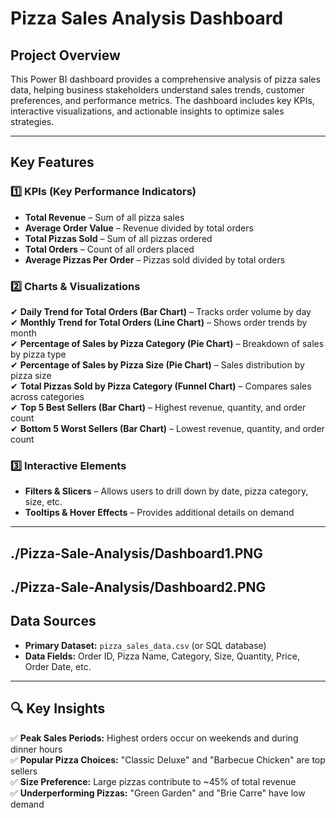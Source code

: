 # Pizza Sales Analysis Dashboard

## Project Overview  
This Power BI dashboard provides a comprehensive analysis of pizza sales data, helping business stakeholders understand sales trends, customer preferences, and performance metrics. The dashboard includes key KPIs, interactive visualizations, and actionable insights to optimize sales strategies.

---

## Key Features

### 1️⃣ KPIs (Key Performance Indicators)  
- **Total Revenue** – Sum of all pizza sales  
- **Average Order Value** – Revenue divided by total orders  
- **Total Pizzas Sold** – Sum of all pizzas ordered  
- **Total Orders** – Count of all orders placed  
- **Average Pizzas Per Order** – Pizzas sold divided by total orders  

### 2️⃣ Charts & Visualizations  
✔ **Daily Trend for Total Orders (Bar Chart)** – Tracks order volume by day  
✔ **Monthly Trend for Total Orders (Line Chart)** – Shows order trends by month  
✔ **Percentage of Sales by Pizza Category (Pie Chart)** – Breakdown of sales by pizza type  
✔ **Percentage of Sales by Pizza Size (Pie Chart)** – Sales distribution by pizza size  
✔ **Total Pizzas Sold by Pizza Category (Funnel Chart)** – Compares sales across categories  
✔ **Top 5 Best Sellers (Bar Chart)** – Highest revenue, quantity, and order count  
✔ **Bottom 5 Worst Sellers (Bar Chart)** – Lowest revenue, quantity, and order count  

### 3️⃣ Interactive Elements  
- **Filters & Slicers** – Allows users to drill down by date, pizza category, size, etc.  
- **Tooltips & Hover Effects** – Provides additional details on demand  

---
./Pizza-Sale-Analysis/Dashboard1.PNG
---
./Pizza-Sale-Analysis/Dashboard2.PNG
---


## Data Sources  
- **Primary Dataset:** `pizza_sales_data.csv` (or SQL database)  
- **Data Fields:** Order ID, Pizza Name, Category, Size, Quantity, Price, Order Date, etc.  

---

## 🔍 Key Insights  
✅ **Peak Sales Periods:** Highest orders occur on weekends and during dinner hours  
✅ **Popular Pizza Choices:** "Classic Deluxe" and "Barbecue Chicken" are top sellers  
✅ **Size Preference:** Large pizzas contribute to ~45% of total revenue  
✅ **Underperforming Pizzas:** "Green Garden" and "Brie Carre" have low demand  

